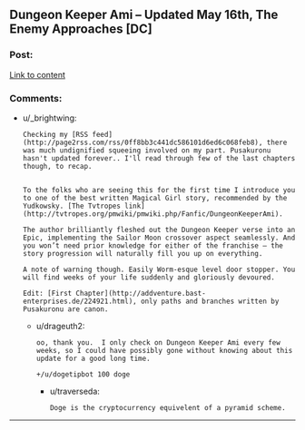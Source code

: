 ## Dungeon Keeper Ami – Updated May 16th, The Enemy Approaches [DC]

### Post:

[Link to content](http://addventure.bast-enterprises.de/262813.html)

### Comments:

- u/_brightwing:
  ```
  Checking my [RSS feed](http://page2rss.com/rss/0ff8bb3c441dc586101d6ed6c068feb8), there was much undignified squeeing involved on my part. Pusakuronu hasn't updated forever.. I'll read through few of the last chapters though, to recap.


  To the folks who are seeing this for the first time I introduce you to one of the best written Magical Girl story, recommended by the Yudkowsky. [The Tvtropes link](http://tvtropes.org/pmwiki/pmwiki.php/Fanfic/DungeonKeeperAmi). 

  The author brilliantly fleshed out the Dungeon Keeper verse into an Epic, implementing the Sailor Moon crossover aspect seamlessly. And you won’t need prior knowledge for either of the franchise – the story progression will naturally fill you up on everything.

  A note of warning though. Easily Worm-esque level door stopper. You will find weeks of your life suddenly and gloriously devoured.

  Edit: [First Chapter](http://addventure.bast-enterprises.de/224921.html), only paths and branches written by Pusakuronu are canon.
  ```

  - u/drageuth2:
    ```
    oo, thank you.  I only check on Dungeon Keeper Ami every few weeks, so I could have possibly gone without knowing about this update for a good long time.

    +/u/dogetipbot 100 doge
    ```

    - u/traverseda:
      ```
      Doge is the cryptocurrency equivelent of a pyramid scheme.
      ```

---

